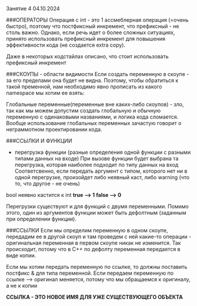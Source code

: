 Занятие 4
04.10.2024

###ОПЕРАТОРЫ
Операция с int - это 1 ассмеблерная операция (=очень быстро), поэтому что постфиксный инкремент, что префиксный - не столь важно. Однако, если речь идет о более сложных ситуациях, принято использовать префиксный инкремент для повышения эффективности кода (не создается extra copy).

Даже в некоторых кодстайлах описано, что стоит использовать префиксный инкремент

###СКОУПЫ - области видимости
Если создать переменную в скоупе - за его пределами она будет не видна. Поэтому, чтобы обратиться к такой пременной, нам необходимо явно прописать из какого namespace мы хотим ее взять:


Глобальные переменные(переменные вне каких-либо скоупов) - зло, так как мы можем допустим создать глобальную и обычную переменную с одинаковыми названиями, и логика кода сломается. Вообще использование глобальных переменных зачастую говорит о неграммотном проектировaнии кода. 

###ССЫЛКИ И ФУНКЦИИ
- перегрузка функции (разные определения одной функции с разными типами данных на входе)
При вызове функции будет выбрана та перегрузка, которая наиболее подходит по типу данных на вход
Соответсвенно, если передать аргумент с типом, которого нет ни в одной перегрузке, произойдет либо неявный каст, либо warning (что то, что другое - не очень)

bool неявно кастится к int
**true --> 1**
**false --> 0**

Перегрузки существуют и для функций с двумя переменными. Помимо этого, один из аргументов функции может быть дефолтным (заданным при определении функции).

###ССЫЛКИ
Если мы определим переменную в одном скоупе, передадим ее в другой скоуп и там проведем с ней какие-то операции - оригинальная переменная в первом скоупе никак не изменится.
Так происходит, потому что в С++ по дефолту переменная передается в виде копии.

Если мы хотим передать переменную по ссылке, то должны поставить постфикс & для типа переменной. Если передаем переменную по ссылке --> оригинал меняется, потому что мы обращаемся к оригиналу, а не к копии

**ССЫЛКА - ЭТО НОВОЕ ИМЯ ДЛЯ УЖЕ СУЩЕСТВУЮЩЕГО ОБЪЕКТА**

